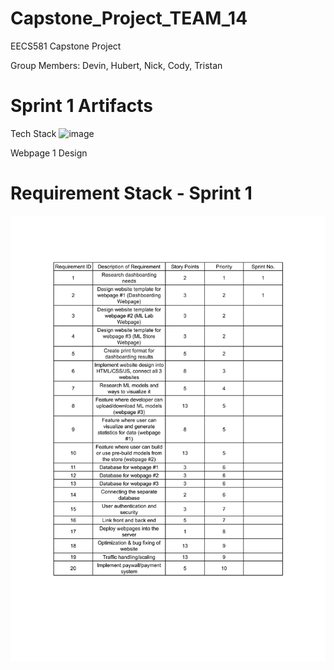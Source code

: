 # Capstone_Project_TEAM_14
EECS581 Capstone Project

Group Members: Devin, Hubert, Nick, Cody, Tristan
# Sprint 1 Artifacts 

Tech Stack
![image](https://github.com/DevinRS/Capstone_Project/assets/103350414/1613a28c-395b-476b-8a3e-e88007b30500)

Webpage 1 Design

# Requirement Stack - Sprint 1 

![Initial_Requirements_Stack_1-1](https://github.com/DevinRS/Capstone_Project/blob/main/Documents/png/Sprint1_Requirement_Stack.png)



